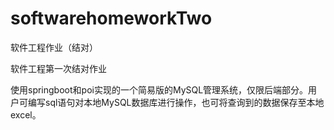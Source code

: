 # softwarehomeworkTwo
软件工程作业（结对）

软件工程第一次结对作业

使用springboot和poi实现的一个简易版的MySQL管理系统，仅限后端部分。用户可编写sql语句对本地MySQL数据库进行操作，也可将查询到的数据保存至本地excel。
